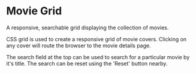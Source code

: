 # Movie Grid
A responsive, searchable grid displaying the collection of movies. 

CSS grid is used to create a responsive grid of movie covers. Clicking on any cover will route the browser to the movie details page.

The search field at the top can be used to search for a particular movie by it's title. The search can be reset using the 'Reset' button nearby.
